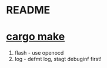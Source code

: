 # README

# [cargo make](https://sagiegurari.github.io/cargo-make/)
1. flash - use openocd
2. log - defmt log, stagt debuginf first!
